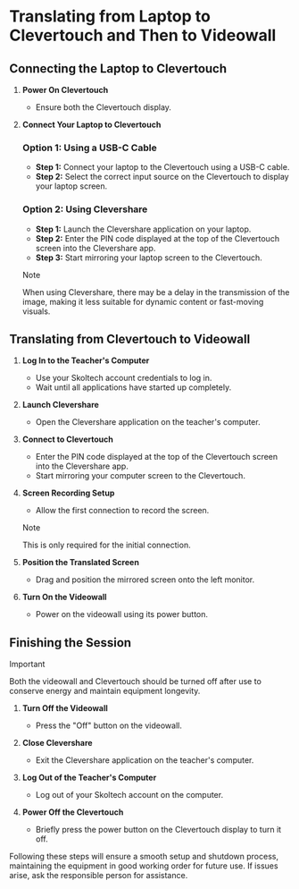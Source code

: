 # Translating from Laptop to Clevertouch and Then to Videowall

## Connecting the Laptop to Clevertouch

1. **Power On Clevertouch**
   - Ensure both the Clevertouch display.

2. **Connect Your Laptop to Clevertouch**

   ### Option 1: Using a USB-C Cable
   - **Step 1:** Connect your laptop to the Clevertouch using a USB-C cable.
   - **Step 2:** Select the correct input source on the Clevertouch to display your laptop screen.

   ### Option 2: Using Clevershare
   - **Step 1:** Launch the Clevershare application on your laptop.
   - **Step 2:** Enter the PIN code displayed at the top of the Clevertouch screen into the Clevershare app.
   - **Step 3:** Start mirroring your laptop screen to the Clevertouch.
    > [!NOTE]
    > When using Clevershare, there may be a delay in the transmission of the image, making it less suitable for dynamic content or fast-moving visuals.

## Translating from Clevertouch to Videowall

1. **Log In to the Teacher's Computer**
   - Use your Skoltech account credentials to log in.
   - Wait until all applications have started up completely.

2. **Launch Clevershare**
   - Open the Clevershare application on the teacher's computer.

3. **Connect to Clevertouch**
   - Enter the PIN code displayed at the top of the Clevertouch screen into the Clevershare app.
   - Start mirroring your computer screen to the Clevertouch.

4. **Screen Recording Setup**
   - Allow the first connection to record the screen.
   > [!NOTE]
   > This is only required for the initial connection.

5. **Position the Translated Screen**
   - Drag and position the mirrored screen onto the left monitor.

6. **Turn On the Videowall**
   - Power on the videowall using its power button.

## Finishing the Session

> [!IMPORTANT]
> Both the videowall and Clevertouch should be turned off after use to conserve energy and maintain equipment longevity.

1. **Turn Off the Videowall**
   - Press the "Off" button on the videowall.

2. **Close Clevershare**
   - Exit the Clevershare application on the teacher's computer.

3. **Log Out of the Teacher's Computer**
   - Log out of your Skoltech account on the computer.

4. **Power Off the Clevertouch**
   - Briefly press the power button on the Clevertouch display to turn it off.

Following these steps will ensure a smooth setup and shutdown process, maintaining the equipment in good working order for future use. If issues arise, ask the responsible person for assistance.